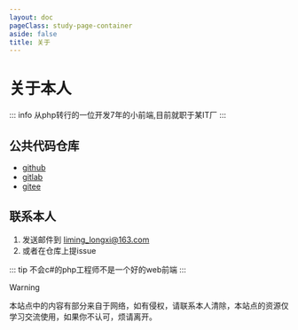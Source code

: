 ```yaml
---
layout: doc
pageClass: study-page-container
aside: false
title: 关于
---
```


#  关于本人

::: info
从php转行的一位开发7年的小前端,目前就职于某IT厂
:::

## 公共代码仓库

+ [github](https://github.com/usernameisregistered)
+ [gitlab](https://gitlab.com/liming_longxi)
+ [gitee](https://gitee.com/usernameisregistered)

## 联系本人

1. 发送邮件到 <a href="mailto:liming_longxi@163.com"> liming_longxi@163.com </a> 
2. 或者在仓库上提issue

::: tip
不会c#的php工程师不是一个好的web前端
:::

> [!WARNING]
> 本站点中的内容有部分来自于网络，如有侵权，请联系本人清除，本站点的资源仅学习交流使用，如果你不认可，烦请离开。